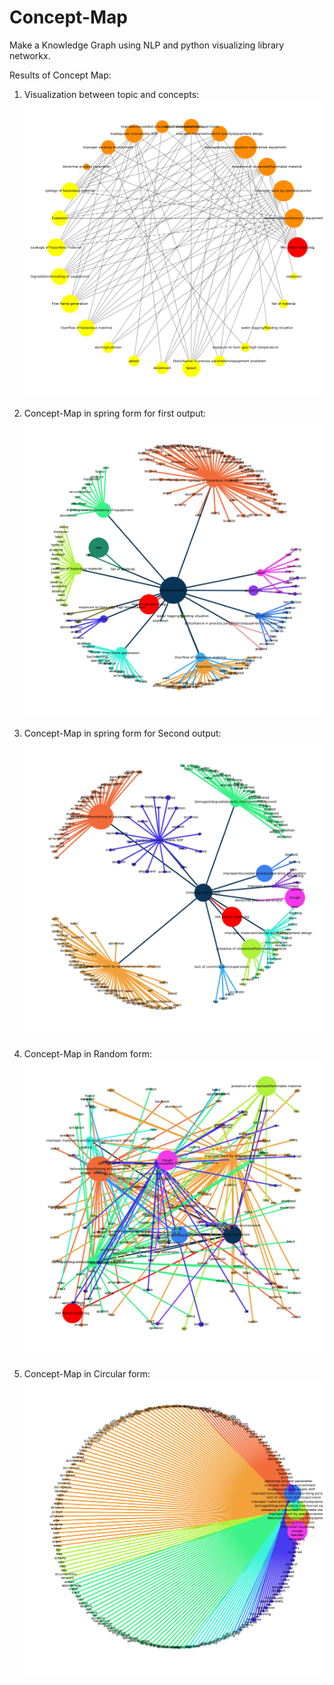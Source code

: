 # Concept-Map
Make a Knowledge Graph using NLP and python visualizing library networkx.

Results of Concept Map:

1. Visualization between topic and concepts:
 ![](result/Between%20topic%20and%20concept.png)

2. Concept-Map in spring form for first output:
 ![](Spring%20Form.png)

3. Concept-Map in spring form for Second output:
 ![](Spring%20Form%202.png)
 
4. Concept-Map in Random form:
 ![](Random%20Form.png)

5. Concept-Map in Circular form:
 ![](circular_form.png)
